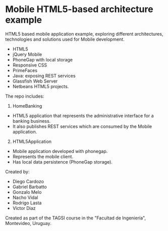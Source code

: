 Mobile HTML5-based architecture example
==================

HTML5 based mobile application example, exploring different architectures, technologies and solutions used for Mobile development.

- HTML5
- jQuery Mobile
- PhoneGap with local storage
- Responsive CSS
- PrimeFaces
- Java: exposing REST services
- Glassfish Web Server
- Netbeans HTML5 projects.

The repo includes:

1. HomeBanking
  - HTML5 application that represents the administrative interface for a banking business. 
  - It also publishes REST services which are consumed by the Mobile application.
2. HTML5Application
  - Mobile application developed with phonegap.
  - Represents the mobile client.
  - Has local data persistence (PhoneGap storage).

Created by:

- Diego Cardozo
- Gabriel Barbatto
- Gonzalo Melo 
- Nacho Vidal
- Rodrigo Lasta
- Victor Diaz

Created as part of the TAGSI course in the "Facultad de Ingeniería", Montevideo, Uruguay.

